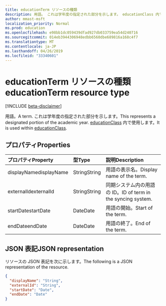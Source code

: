 ```yaml
---
title: educationTerm リソースの種類
description: 用語。 これは学年度の指定された部分を示します。 educationClass 内で使用します。
author: mmast-msft
localization_priority: Normal
ms.prod: education
ms.openlocfilehash: e98bb1dc059439dfad927db033759ea54d240716
ms.sourcegitcommit: 014eb3944306948edbb6560dbe689816a168c4f7
ms.translationtype: MT
ms.contentlocale: ja-JP
ms.lasthandoff: 04/26/2019
ms.locfileid: "33340601"
---
```

# <a name="educationterm-resource-type"></a><span data-ttu-id="d101f-105">educationTerm リソースの種類</span><span class="sxs-lookup"><span data-stu-id="d101f-105">educationTerm resource type</span></span>

[!INCLUDE [beta-disclaimer](../../includes/beta-disclaimer.md)]

<span data-ttu-id="d101f-106">用語。</span><span class="sxs-lookup"><span data-stu-id="d101f-106">A term.</span></span> <span data-ttu-id="d101f-107">これは学年度の指定された部分を示します。</span><span class="sxs-lookup"><span data-stu-id="d101f-107">This represents a designated portion of the academic year.</span></span> <span data-ttu-id="d101f-108">[educationClass](educationclass.md) 内で使用します。</span><span class="sxs-lookup"><span data-stu-id="d101f-108">It is used within [educationClass](educationclass.md).</span></span>

## <a name="properties"></a><span data-ttu-id="d101f-109">プロパティ</span><span class="sxs-lookup"><span data-stu-id="d101f-109">Properties</span></span>
| <span data-ttu-id="d101f-110">プロパティ</span><span class="sxs-lookup"><span data-stu-id="d101f-110">Property</span></span>     | <span data-ttu-id="d101f-111">型</span><span class="sxs-lookup"><span data-stu-id="d101f-111">Type</span></span>   |<span data-ttu-id="d101f-112">説明</span><span class="sxs-lookup"><span data-stu-id="d101f-112">Description</span></span>|
|:---------------|:--------|:----------|
|<span data-ttu-id="d101f-113">displayName</span><span class="sxs-lookup"><span data-stu-id="d101f-113">displayName</span></span>| <span data-ttu-id="d101f-114">String</span><span class="sxs-lookup"><span data-stu-id="d101f-114">String</span></span>| <span data-ttu-id="d101f-115">用語の表示名。</span><span class="sxs-lookup"><span data-stu-id="d101f-115">Display name of the term.</span></span>| 
|<span data-ttu-id="d101f-116">externalId</span><span class="sxs-lookup"><span data-stu-id="d101f-116">externalId</span></span>|<span data-ttu-id="d101f-117">String</span><span class="sxs-lookup"><span data-stu-id="d101f-117">String</span></span>| <span data-ttu-id="d101f-118">同期システム内の用語の ID。</span><span class="sxs-lookup"><span data-stu-id="d101f-118">ID of term in the syncing system.</span></span>|
|<span data-ttu-id="d101f-119">startDate</span><span class="sxs-lookup"><span data-stu-id="d101f-119">startDate</span></span>|<span data-ttu-id="d101f-120">Date</span><span class="sxs-lookup"><span data-stu-id="d101f-120">Date</span></span>|<span data-ttu-id="d101f-121">用語の開始。</span><span class="sxs-lookup"><span data-stu-id="d101f-121">Start of the term.</span></span>|
|<span data-ttu-id="d101f-122">endDate</span><span class="sxs-lookup"><span data-stu-id="d101f-122">endDate</span></span>|<span data-ttu-id="d101f-123">Date</span><span class="sxs-lookup"><span data-stu-id="d101f-123">Date</span></span>|<span data-ttu-id="d101f-124">用語の終了。</span><span class="sxs-lookup"><span data-stu-id="d101f-124">End of the term.</span></span>|

## <a name="json-representation"></a><span data-ttu-id="d101f-125">JSON 表記</span><span class="sxs-lookup"><span data-stu-id="d101f-125">JSON representation</span></span>

<span data-ttu-id="d101f-126">リソースの JSON 表記を次に示します。</span><span class="sxs-lookup"><span data-stu-id="d101f-126">The following is a JSON representation of the resource.</span></span>

<!-- {
  "blockType": "resource",
  "optionalProperties": [

  ],
  "@odata.type": "microsoft.graph.educationTerm"
}-->

```json
{
  "displayName": "String",
  "externalId": "String",
  "startDate": "Date",
  "endDate": "Date"
}
```

<!-- uuid: 4e9d671f-3068-4e09-aba2-b39e81a0e452
2015-10-25 14:57:30 UTC -->
<!--
{
  "type": "#page.annotation",
  "description": "educationTerm resource",
  "keywords": "",
  "section": "documentation",
  "tocPath": "",
  "suppressions": []
}
-->
